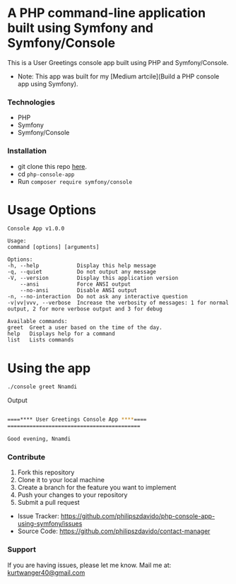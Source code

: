 # A PHP command-line application built using Symfony and Symfony/Console

This is a User Greetings console app built using PHP and Symfony/Console.

* Note: This app was built for my [Medium artcile](Build a PHP console app using Symfony).

### Technologies
- PHP
- Symfony
- Symfony/Console

### Installation
* git clone this repo [here](https://github.com/philipszdavido/php-console-app-using-symfony).
* cd `php-console-app`
* Run `composer require symfony/console`

# Usage Options
    Console App v1.0.0

    Usage:
    command [options] [arguments]

    Options:
    -h, --help            Display this help message
    -q, --quiet           Do not output any message
    -V, --version         Display this application version
        --ansi            Force ANSI output
        --no-ansi         Disable ANSI output
    -n, --no-interaction  Do not ask any interactive question
    -v|vv|vvv, --verbose  Increase the verbosity of messages: 1 for normal output, 2 for more verbose output and 3 for debug

    Available commands:
    greet  Greet a user based on the time of the day.
    help   Displays help for a command
    list   Lists commands

# Using the app

```sh
./console greet Nnamdi
```

Output
```sh

====**** User Greetings Console App ****====
==========================================

Good evening, Nnamdi
```
### Contribute
1. Fork this repository
2. Clone it to your local machine
3. Create a branch for the feature you want to implement
4. Push your changes to your repository
5. Submit a pull request

- Issue Tracker: https://github.com/philipszdavido/php-console-app-using-symfony/issues
- Source Code: https://github.com/philipszdavido/contact-manager

### Support
If you are having issues, please let me know.
Mail me at: kurtwanger40@gmail.com
